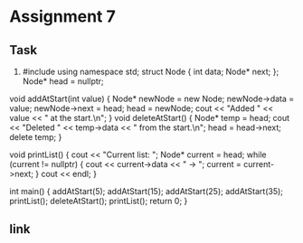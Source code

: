 # Assignment 7
## Task
1.
   #include <iostream>
using namespace std;
struct Node {
    int data;
    Node* next;
};
Node* head = nullptr;

void addAtStart(int value) {
    Node* newNode = new Node;
    newNode->data = value;
    newNode->next = head;
    head = newNode;
    cout << "Added " << value << " at the start.\n";
}
void deleteAtStart() {
    Node* temp = head;
    cout << "Deleted " << temp->data << " from the start.\n";
    head = head->next;
    delete temp;
}

void printList() {
    cout << "Current list: ";
    Node* current = head;
    while (current != nullptr) {
        cout << current->data << " -> ";
        current = current->next;
    }
    cout << endl;
}

int main() {
    addAtStart(5);
    addAtStart(15);
    addAtStart(25);
    addAtStart(35);
    printList();
    deleteAtStart();
    printList();
    return 0;
}
## link
